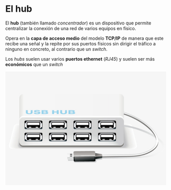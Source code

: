 # El hub

El **hub** (también llamado *concentrador*) es un dispositivo que permite centralizar la conexión de una red de varios equipos en físico.

Opera en la **capa de acceso medio** del modelo **TCP/IP** de manera que este recibe una señal y la repite por sus puertos físicos sin dirigir el tráfico a ninguno en concreto, al contrario que un *switch*.

Los *hubs* suelen usar varios **puertos ethernet** (*RJ45*) y suelen ser más **económicos** que un *switch*

![Hub](hub.jpg)